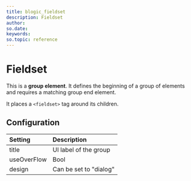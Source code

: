 ```yaml
---
title: blogic_fieldset
description: Fieldset
author:
so.date:
keywords:
so.topic: reference
---
```


# Fieldset

This is a **group element**. It defines the beginning of a group of elements and requires a matching group end element.

It places a `<fieldset>` tag around its children.

## Configuration

| Setting     | Description            |
|:------------|:-----------------------|
| title       | UI label of the group  |
| useOverFlow | Bool                   |
| design      | Can be set to "dialog" |
